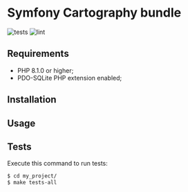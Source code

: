 
Symfony Cartography bundle
========================
![tests](https://github.com/micoli/symfony-cartography/actions/workflows/lint.yaml/badge.svg)
![lint](https://github.com/micoli/symfony-cartography/actions/workflows/tests.yaml/badge.svg)


Requirements
------------

  * PHP 8.1.0 or higher;
  * PDO-SQLite PHP extension enabled;

Installation
------------


Usage
-----


Tests
-----

Execute this command to run tests:

```bash
$ cd my_project/
$ make tests-all
```
